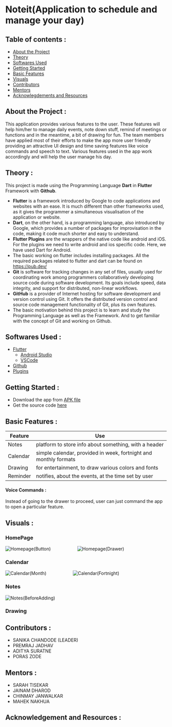 # Noteit(Application to schedule and manage your day)

## Table of contents :

- [About the Project](#about)
- [Theory](#theory)
- [Softwares Used](#softwares)
- [Getting Started](#start)
- [Basic Features](#features)
- [Visuals](#visuals)
- [Contributors](#contributors)
- [Mentors](#mentors)
- [Acknowlegdements and Resources](#resources)

<a name="about"></a>
## About the Project : 

This application provides various features to the user. These features will help him/her to manage daily events, note down stuff, remind of meetings or functions and in the meantime, a bit of drawing for fun. The team members have applied most of their efforts to make the app more user friendly providing an attractive UI design and time saving features like voice commands and speech to text. Various features used in the app work accordingly and will help the user manage his day.

<a name="theory"></a>
## Theory :

This project is made using the Programming Language **Dart** in **Flutter** Framework with **Github**.
* **Flutter** is a framework introduced by Google to code applications and websites with an ease. It is much different than other frameworks used, as it gives the programmer a simultaneous visualisation of the application or website.
* **Dart**, on the other hand, is a programming language, also introduced by Google, which provides a number of packages for improvisation in the code, making it code much shorter and easy to understand.
* **Flutter Plugins** are the wrappers of the native code like android and iOS. For the plugins we need to write android and ios specific code. Here, we have used Dart for Android.
* The basic working on flutter includes installing packages. All the required packages related to flutter and dart can be found on https://pub.dev/
* **Git** is software for tracking changes in any set of files, usually used for coordinating work among programmers collaboratively developing source code during software development. Its goals include speed, data integrity, and support for distributed, non-linear workflows.
* **GitHub** is a provider of Internet hosting for software development and version control using Git. It offers the distributed version control and source code management functionality of Git, plus its own features.
* The basic motivation behind this project is to learn and study the Programming Language as well as the Framework. And to get familiar with the concept of Git and working on Github.

<a name="softwares"></a>
## Softwares Used :

- [Flutter](https://docs.flutter.dev/get-started/install)
  * [Android Studio](https://docs.flutter.dev/get-started/editor?tab=androidstudio)
  * [VSCode](https://docs.flutter.dev/get-started/editor?tab=vscode)
- [Github](https://github.com/)
- [Plugins](https://pub.dev/)

<a name="start"></a>
## Getting Started :

- Download the app from [APK file]()
- Get the source code [here]()

<a name="features"></a>
## Basic Features :

| Feature | Use |
| ------- | --- |
| Notes | platform to store info about something, with a header |
| Calendar | simple calendar, provided in week, fortnight and monthly formats |
| Drawing | for entertainment, to draw various colors and fonts |
| Reminder | notifies, about the events, at the time set by user |
#### Voice Commands : 

Instead of going to the drawer to proceed, user can just command the app to open a particular feature.

<a name="visuals"></a>
## Visuals :

### HomePage
![Homepage(Button)](https://user-images.githubusercontent.com/90754093/146044326-4fd1c3d7-6cf9-4b57-a479-836ace7707ee.png) &nbsp; &nbsp; &nbsp; &nbsp; &nbsp; &nbsp; &nbsp; &nbsp; &nbsp; &nbsp;
![Homepage(Drawer)](https://user-images.githubusercontent.com/90754093/146044403-e54b3491-d742-466f-9138-fe54010e499a.png) 

### Calendar
![Calendar(Month)](https://user-images.githubusercontent.com/90754093/146048340-24e730d2-542e-45a5-83ef-6af4bbb9ca59.png) &nbsp; &nbsp; &nbsp; &nbsp; &nbsp; &nbsp; &nbsp; &nbsp; &nbsp; &nbsp;
![Calendar(Fortnight)](https://user-images.githubusercontent.com/90754093/146048385-fbf678f3-1465-4fa0-9f69-e705db0dd53c.png)

### Notes
![Notes(BeforeAdding)](https://user-images.githubusercontent.com/90754093/146050158-c935c7fd-a336-412f-a2bf-b382885aa370.png)


### Drawing


<a name="contributors"></a>
## Contributors : 

* SANIKA CHANDODE (LEADER)   
* PREMRAJ JADHAV   
* ADITYA SURATNE   
* PORAS ZODE

<a name="mentors"></a>
## Mentors :

* SARAH TISEKAR
* JAINAM DHAROD
* CHINMAY JANWALKAR
* MAHEK NAKHUA

<a name="resources"></a>
## Acknowledgement and Resources :



   
            
